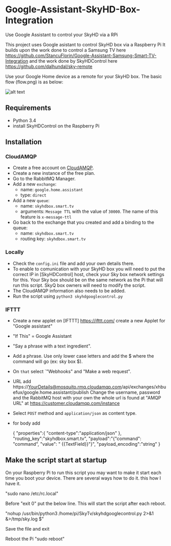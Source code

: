 # Google-Assistant-SkyHD-Box-Integration
Use Google Assistant to control your SkyHD via a RPi

This project uses Google asistant to control SkyHD box via a Raspberry Pi
It builds upon the work done to control a Samsung TV here https://github.com/StancuFlorin/Google-Assistant-Samsung-Smart-TV-Integration
and the work done by SkyHDControl here https://github.com/dalhundal/sky-remote

Use your Google Home device as a remote for your SkyHD box. 
The basic flow (flow.png) is as below:

![alt text](https://github.com/wadoadi/Google-Assistant-SkyHD-Box-Integration/blob/master/flow.png)

## Requirements ##

- Python 3.4
- install SkyHDControl on the Raspberry Pi

## Installation ##

### CloudAMQP ###
- Create a free account on [CloudAMQP](https://www.cloudamqp.com).
- Create a new instance of the free plan.
- Go to the RabbitMQ Manager.
- Add a new ``exchange``:
	- name: ``google.home.assistant``
	- type: ``direct``
- Add a new ``queue``:
	- name: ``skyhdbox.smart.tv``
	- arguments: ``Message TTL`` with the value of ``30000``. The name of this feature is ``x-message-ttl``
- Go back to the exchange that you created and add a binding to the queue:
	- name: ``skyhdbox.smart.tv``
	- routing key: ``skyhdbox.smart.tv``

### Locally ###

- Check the ``config.ini`` file and add your own details there.
- To enable to comunication with your SkyHD box you will need to put the correct IP in [SkyHDControl] host, check your Sky box network settings for this. Your Sky box should be on the same network as the Pi that will run this script. SkyQ box owners will need to modify the script.
- The CloudAMQP information also needs to be added. 
- Run the script using ``python3 skyhdgooglecontrol.py`` 


### IFTTT ###

- Create a new applet on [IFTTT] https://ifttt.com/ create a new Applet for "Google assistant" 
- "If This" = Google Assistant 
- "Say a phrase with a text ingredient".
- Add a phrase. Use only lower case letters and add the $ where the command will go (ex: sky box $).
- On ``that`` select `"Webhooks" and "Make a web request".
- URL add https://YourDetails@mosquito.rmq.cloudamqp.com/api/exchanges/xhbuefux/google.home.assistant/publish  Change the username, password and the RabbitMQ host with your own the whole url is found at "AMQP URL" at https://customer.cloudamqp.com/instance
- Select ``POST`` method and ``application/json`` as content type.
- for body add  
	
	{ "properties":{ "content-type":"application/json" }, "routing_key":"skyhdbox.smart.tv", "payload":"{\"command\": \"command\", \"value\": \" {{TextField}}\"}", "payload_encoding":"string" }



## Make the script start at startup ##

On your Raspberry Pi to run this script you may want to make it start each time you boot your device. There are several ways how to do it. this how I have it.

"sudo nano /etc/rc.local"

Before "exit 0" put the below line. This will start the script after each reboot.

"nohup /usr/bin/python3 /home/pi/SkyTv/skyhdgooglecontrol.py 2>&1 &>/tmp/sky.log $"

Save the file and exit

Reboot the Pi
"sudo reboot"

